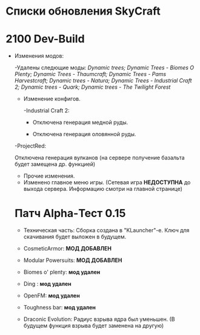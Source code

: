 # **Списки обновления SkyCraft**


# 2100 Dev-Build 

* Изменения модов:

  -Удалены следющие моды: 
  *Dynamic trees;
  Dynamic Trees - Biomes O Plenty;
  Dynamic Trees - Thaumcraft;
  Dynamic Trees - Pams Harvestcraft;
  Dynamic trees - Natura;
  Dynamic Trees - Industrial Craft 2;
  Dynamic trees - Quark;
  Dynamic trees - The Twilight Forest*
  
  * Изменение конфигов.
   
    -Industrial Craft 2: 
    
    * Отключена генерация медной руды.
    
    * Отключена генерация оловянной руды.
  
  
   -ProjectRed:
   
   Отключена генерация вулканов (на сервере получение базальта будет замещена др. функцией)

  * Прочие изменения.

  - Изменено главное меню игры. (Сетевая игра **НЕДОСТУПНА** до выхода сервера. Информацию смотри на главной странице)
  
  # **Патч Alpha-Тест 0.15**
  
  * Техническая часть: Сборка создана в "KLauncher"-е. Ключ для скачивания будет выложен в будущем.
  
  * CosmeticArmor: **МОД ДОБАВЛЕН**
  
  * Modular Powersuits: **МОД ДОБАВЛЕН**
  
  * Biomes o' plenty: **мод удален**
  
  * Ding : **мод удален**
  
  * OpenFM: **мод удален**
  
  * Toughness bar: **мод удален**
  
  * Draconic Evolution: Радиус взрыва ядра был уменьшен. (В будущем функция взрыва будет заменена на другую)
